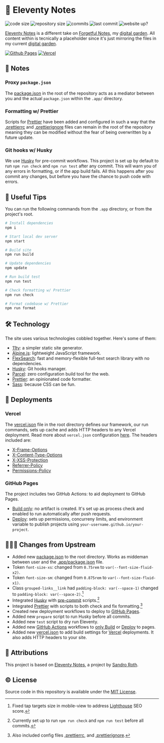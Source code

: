 # 📒 Eleventy Notes

![code size](https://img.shields.io/github/languages/code-size/semanticdata/forgetful-notes) ![repository size](https://img.shields.io/github/repo-size/semanticdata/forgetful-notes) ![commits](https://img.shields.io/github/commit-activity/t/semanticdata/forgetful-notes) ![last commit](https://img.shields.io/github/last-commit/semanticdata/forgetful-notes) ![website up?](https://img.shields.io/website/https/forgetfulnotes.com.svg)

[Eleventy Notes](https://semanticdata.github.io/eleventy-notes/) is a different take on [Forgetful Notes](https://forgetfulnotes.com/), my [digital garden](https://forgetfulnotes.com/Digital-Garden). All content within is tecnically a placeholder since it's just mirroring the files in my current [digital garden](https://forgetfulnotes.com/).

[![Github Pages](https://img.shields.io/badge/github%20pages-121013?style=for-the-badge&logo=github&logoColor=white)](https://semanticdata.github.io/eleventy-notes/) [![Vercel](https://img.shields.io/badge/vercel-%23000000.svg?style=for-the-badge&logo=vercel&logoColor=white)](https://eleventy-notes.vercel.app/)

## 📝 Notes

### Proxy `package.json`

The [package.json](package.json) in the root of the repository acts as a mediator between you and the actual `package.json` within the `.app/` directory.

### Formatting w/ Prettier

Scripts for [Prettier](https://github.com/prettier/prettier) have been added and configured in such a way that the [.prettierrc](.prettierrc) and [.prettierignore](..prettierignore) files can remain in the root of the repository meaning they can be modified without the fear of being overwritten by a future update.

### Git hooks w/ Husky

We use [Husky](https://github.com/typicode/husky) for pre-commit workflows. This project is set up by default to run `npm run check` and `npm run test` after any commit. This will warn you of any errors in formatting, or if the app build fails. All this happens after you commit any changes, but before you have the chance to push code with errors.

## 🔧 Useful Tips

You can run the following commands from the `.app` directory, or from the project's root.

```sh
# Install dependencies
npm i

# Start local dev server
npm start

# Build site
npm run build

# Update dependencies
npm update

# Run build test
npm run test

# Check formatting w/ Prettier
npm run check

# Format codebase w/ Prettier
npm run format
```

## 🛠️ Technology

The site uses various technologies cobbled together. Here's some of them:

- [11ty](https://www.11ty.dev/): a simpler static site generator.
- [Alpine.js](https://alpinejs.dev/): lightweight JavaScript framework.
- [FlexSearch](https://github.com/nextapps-de/flexsearch): fast and memory-flexible full-text search library with no dependencies.
- [Husky](https://github.com/typicode/husky): Git hooks manager.
- [Parcel](https://parceljs.org/): zero configuration build tool for the web.
- [Prettier](https://github.com/prettier/prettier): an opinionated code formatter.
- [Sass](https://github.com/sass/sass): because CSS can be fun.

## 🚀 Deployments

### Vercel

The [vercel.json](vercel.json) file in the root directory defines our framework, our run commands, sets up cache and adds HTTP headers to any Vercel deployment. Read more about `vercel.json` configuration [here](https://vercel.com/docs/projects/project-configuration). The headers included are:

<!-- - [Content Security Policy](https://developer.mozilla.org/en-US/docs/Web/HTTP/CSP) (CSP) -->

- [X-Frame-Options](https://developer.mozilla.org/en-US/docs/Web/HTTP/Headers/X-Frame-Options)
- [X-Content-Type-Options](https://developer.mozilla.org/en-US/docs/Web/HTTP/Headers/X-Content-Type-Options)
- [X-XSS-Protection](https://developer.mozilla.org/en-US/docs/Web/HTTP/Headers/X-XSS-Protection)
- [Referrer-Policy](https://developer.mozilla.org/en-US/docs/Web/HTTP/Headers/Referrer-Policy)
- [Permissions-Policy](https://developer.mozilla.org/en-US/docs/Web/HTTP/Headers/Permissions-Policy)

### GitHub Pages

The project includes two GitHub Actions: to aid deployment to GitHub Pages.

- [Build only](https://github.com/semanticdata/eleventy-notes/blob/main/.github/workflows/build-only.yml): no artifact is created. It's set up as process check and enabled to run automatically after push requests.
- [Deploy](https://github.com/semanticdata/eleventy-notes/blob/main/.github/workflows/deploy.yml): sets up permissions, concurreny limits, and environment variable to publish projects using `your-username.github.io/your-project`.

## 👨🏼‍💻 Changes from Upstream

- Added new [package.json](package.json) to the root directory. Works as middeman between user and the [.app/package.json](.app/package.json) file.
- Token `font-size-xs`: changed from `0.75rem` to `var(--font-size-fluid-x2)`.
- Token `font-size-sm`: changed from `0.875rem` to `var(--font-size-fluid-x1)`.
- Class `grouped-links__link` had `padding-block: var(--space-1)` changed to `padding-block: var(--space-2)`.[^1]
- Integrated [Husky](https://github.com/typicode/husky) with [pre-commit](/.app/.husky/pre-commit) scripts.[^2]
- Integrated [Prettier](https://github.com/prettier/prettier) with scripts to both check and fix formatting.[^3]
- Created new deployment workflows to deploy to [GitHub Pages](https://pages.github.com/).
- Added new `prepare` script to run Husky before all commits.
- Added new `test` script to dry run Eleventy.
- Added new [GitHub Actions](https://github.com/features/actions) workflows to [only Build](.github/workflows/build-only.yml) or [Deploy](.github/workflows/deploy.yml) to pages.
- Added new [vercel.json](vercel.json) to add build settings for [Vercel](https://vercel.com/) deployments. It also adds HTTP headers to your site.

## 💜 Attributions

This project is based on [Eleventy Notes](https://github.com/rothsandro/eleventy-notes), a project by [Sandro Roth](https://github.com/rothsandro).

## © License

Source code in this repository is available under the [MIT License](LICENSE).

[^1]: Fixed tap targets size in mobile-view to address [Lighthouse](https://developer.chrome.com/docs/lighthouse) SEO score.
[^2]: Currently set up to run `npm run check` and `npm run test` before all commits.
[^3]: Also included config files [.prettierrc](.prettierrc), and [.prettierignore](.prettierignore).
